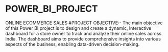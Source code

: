 # POWER_BI_PROJECT
ONLINE ECOMMERCE SALES
#PROJECT OBJECTIVE:- The main objective of this Power BI project is to design and create a dynamic, interactive dashboard for a store owner to track and analyze their online sales across India. The dashboard aims to provide comprehensive insights into various aspects of the business, enabling data-driven decision-making.
